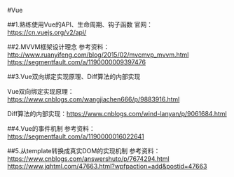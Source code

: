 #Vue

##1.熟练使用Vue的API、生命周期、钩子函数
官网：
https://cn.vuejs.org/v2/api/

##2.MVVM框架设计理念
参考资料：
http://www.ruanyifeng.com/blog/2015/02/mvcmvp_mvvm.html
https://segmentfault.com/a/1190000009397476

##3.Vue双向绑定实现原理、Diff算法的内部实现

Vue双向绑定实现原理：https://www.cnblogs.com/wangjiachen666/p/9883916.html

Diff算法的内部实现：https://www.cnblogs.com/wind-lanyan/p/9061684.html

##4.Vue的事件机制
参考资料：
https://segmentfault.com/a/1190000016022641

##5.从template转换成真实DOM的实现机制
参考资料：
https://www.cnblogs.com/answershuto/p/7674294.html
https://www.jqhtml.com/47663.html?wpfpaction=add&postid=47663
